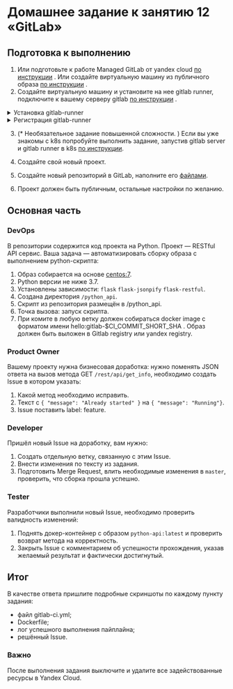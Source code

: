 # Домашнее задание к занятию 12 «GitLab»

## Подготовка к выполнению


1. Или подготовьте к работе Managed GitLab от yandex cloud [по инструкции](https://cloud.yandex.ru/docs/managed-gitlab/operations/instance/instance-create) .
Или создайте виртуальную машину из публичного образа [по инструкции](https://cloud.yandex.ru/marketplace/products/yc/gitlab ) .
2. Создайте виртуальную машину и установите на нее gitlab runner, подключите к вашему серверу gitlab  [по инструкции](https://docs.gitlab.com/runner/install/linux-repository.html) .

<details><summary>Установка gitlab-runner</summary>

```
root@gitlab-runner:/home/user# curl -L "https://packages.gitlab.com/install/repositories/runner/gitlab-runner/script.deb.sh" | sudo bash

  % Total    % Received % Xferd  Average Speed   Time    Time     Time  Current
                                 Dload  Upload   Total   Spent    Left  Speed
100  6885  100  6885    0     0  17793      0 --:--:-- --:--:-- --:--:-- 17836
Detected operating system as Ubuntu/noble.
Checking for curl...
Detected curl...
Checking for gpg...
Detected gpg...
Running apt-get update... done.
Installing apt-transport-https... done.
Installing /etc/apt/sources.list.d/runner_gitlab-runner.list...done.
Importing packagecloud gpg key... done.
Running apt-get update... done.

The repository is setup! You can now install packages.
root@gitlab-runner:/home/user# sudo apt-get install gitlab-runner
Reading package lists... Done
Building dependency tree... Done
Reading state information... Done
Suggested packages:
  docker-engine
The following NEW packages will be installed:
  gitlab-runner
0 upgraded, 1 newly installed, 0 to remove and 24 not upgraded.
Need to get 500 MB of archives.
After this operation, 568 MB of additional disk space will be used.
Get:1 https://packages.gitlab.com/runner/gitlab-runner/ubuntu noble/main amd64 gitlab-runner amd64 17.4.0-1 [500 MB]
Fetched 500 MB in 7s (68.1 MB/s)
Selecting previously unselected package gitlab-runner.
(Reading database ... 121540 files and directories currently installed.)
Preparing to unpack .../gitlab-runner_17.4.0-1_amd64.deb ...
Unpacking gitlab-runner (17.4.0-1) ...
Setting up gitlab-runner (17.4.0-1) ...
GitLab Runner: creating gitlab-runner...
Home directory skeleton not used
Runtime platform                                    arch=amd64 os=linux pid=3110 revision=b92ee590 version=17.4.0
gitlab-runner: the service is not installed
Runtime platform                                    arch=amd64 os=linux pid=3124 revision=b92ee590 version=17.4.0
gitlab-ci-multi-runner: the service is not installed
Runtime platform                                    arch=amd64 os=linux pid=3143 revision=b92ee590 version=17.4.0
Runtime platform                                    arch=amd64 os=linux pid=3241 revision=b92ee590 version=17.4.0
INFO: Docker installation not found, skipping clear-docker-cache
Scanning processes...
Scanning linux images...

Running kernel seems to be up-to-date.

No services need to be restarted.

No containers need to be restarted.

No user sessions are running outdated binaries.

No VM guests are running outdated hypervisor (qemu) binaries on this host.
root@gitlab-runner:/home/user#
```
</details>

<details><summary>Регистрация gitlab-runner</summary>

```
root@gitlab-runner:/home/user# gitlab-runner register  --url https://hw-netology-ci.gitlab.yandexcloud.net  --token ########################
Runtime platform                                    arch=amd64 os=linux pid=9380 revision=b92ee590 version=17.4.0
Running in system-mode.

Enter the GitLab instance URL (for example, https://gitlab.com/):
[https://hw-netology-ci.gitlab.yandexcloud.net]:
Verifying runner... is valid                        runner=ywiyHUhNJ
Enter a name for the runner. This is stored only in the local config.toml file:
[gitlab-runner]: hw_ci
Enter an executor: kubernetes, docker-autoscaler, custom, ssh, virtualbox, docker, docker-windows, shell, parallels, docker+machine, instance:
shell
Runner registered successfully. Feel free to start it, but if it's running already the config should be automatically reloaded!

Configuration (with the authentication token) was saved in "/etc/gitlab-runner/config.toml"

```
</details>

3. (* Необязательное задание повышенной сложности. )  Если вы уже знакомы с k8s попробуйте выполнить задание, запустив gitlab server и gitlab runner в k8s  [по инструкции](https://cloud.yandex.ru/docs/tutorials/infrastructure-management/gitlab-containers). 

4. Создайте свой новый проект.
5. Создайте новый репозиторий в GitLab, наполните его [файлами](./repository).
6. Проект должен быть публичным, остальные настройки по желанию.

## Основная часть

### DevOps

В репозитории содержится код проекта на Python. Проект — RESTful API сервис. Ваша задача — автоматизировать сборку образа с выполнением python-скрипта:

1. Образ собирается на основе [centos:7](https://hub.docker.com/_/centos?tab=tags&page=1&ordering=last_updated).
2. Python версии не ниже 3.7.
3. Установлены зависимости: `flask` `flask-jsonpify` `flask-restful`.
4. Создана директория `/python_api`.
5. Скрипт из репозитория размещён в /python_api.
6. Точка вызова: запуск скрипта.
7. При комите в любую ветку должен собираться docker image с форматом имени hello:gitlab-$CI_COMMIT_SHORT_SHA . Образ должен быть выложен в Gitlab registry или yandex registry.   

### Product Owner

Вашему проекту нужна бизнесовая доработка: нужно поменять JSON ответа на вызов метода GET `/rest/api/get_info`, необходимо создать Issue в котором указать:

1. Какой метод необходимо исправить.
2. Текст с `{ "message": "Already started" }` на `{ "message": "Running"}`.
3. Issue поставить label: feature.

### Developer

Пришёл новый Issue на доработку, вам нужно:

1. Создать отдельную ветку, связанную с этим Issue.
2. Внести изменения по тексту из задания.
3. Подготовить Merge Request, влить необходимые изменения в `master`, проверить, что сборка прошла успешно.


### Tester

Разработчики выполнили новый Issue, необходимо проверить валидность изменений:

1. Поднять докер-контейнер с образом `python-api:latest` и проверить возврат метода на корректность.
2. Закрыть Issue с комментарием об успешности прохождения, указав желаемый результат и фактически достигнутый.

## Итог

В качестве ответа пришлите подробные скриншоты по каждому пункту задания:

- файл gitlab-ci.yml;
- Dockerfile; 
- лог успешного выполнения пайплайна;
- решённый Issue.

### Важно 
После выполнения задания выключите и удалите все задействованные ресурсы в Yandex Cloud.

